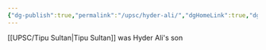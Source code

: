 ```yaml
---
{"dg-publish":true,"permalink":"/upsc/hyder-ali/","dgHomeLink":true,"dgPassFrontmatter":false}
---
```


[[UPSC/Tipu Sultan|Tipu Sultan]] was Hyder Ali's son